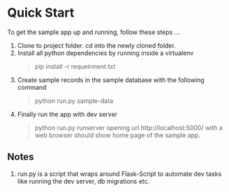 # Quick Start #

To get the sample app up and running, follow these steps ...

 1. Clone to project folder. cd into the newly cloned folder.
 1. Install all python dependencies by running inside a virtualenv
    > pip install -r requeirment.txt
 1. Create sample records in the sample database with the following command
    > python run.py sample-data
 1. Finally run the app with dev server
    > python run.py runserver
	opening url http://localhost:5000/ with a web browser should show home page of the sample app.

## Notes ##
 1. run.py is a script that wraps around Flask-Script to automate dev tasks like running
    the dev server, db migrations etc.


